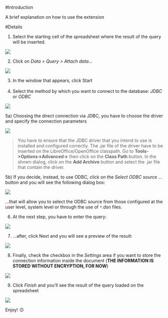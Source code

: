 #Introduction

A brief explanation on how to use the extension

#Details

 1) Select the starting cell of the spreadsheet where the result of the query will be inserted.

![](https://raw.githubusercontent.com/balthier82/queryconnector/master/help/images/howtouse_step1.png)

 2) Click on *Data > Query > Attach data...*

![](https://raw.githubusercontent.com/balthier82/queryconnector/master/help/images/howtouse_step2.png)

 3) In the window that appears, click Start <br><br>
 4) Select the method by which you want to connect to the database: *JDBC* or *ODBC*

![](https://raw.githubusercontent.com/balthier82/queryconnector/master/help/images/howtouse_step3.png)

 5a) Choosing the direct connection via JDBC, you have to choose the driver and specify the connection parameters

![](https://raw.githubusercontent.com/balthier82/queryconnector/master/help/images/howtouse_step4.png)

> You have to ensure that the JDBC driver that you intend to use is installed and configured correctly. The .jar file of the driver have to be inserted on the LibreOffice/OpenOffice classpath. Go to **Tools->Options->Advanced->** then click on the
**Class Path** button. In the shown dialog, click on the **Add Archive** button and select the .jar file that contain the driver.

 5b) If you decide, instead, to use ODBC, click on the *Select ODBC source ...* button and you will see the following dialog box:

![](https://raw.githubusercontent.com/balthier82/queryconnector/master/help/images/howtouse_step5.png)

...that will allow you to select the ODBC source from those configured at the user level, system level or through the use of `*`.dsn files.

 6) At the next step, you have to enter the query:

![](https://raw.githubusercontent.com/balthier82/queryconnector/master/help/images/howtouse_step6.png)

 7) ...after, click Next and you will see a preview of the result:

![](https://raw.githubusercontent.com/balthier82/queryconnector/master/help/images/howtouse_step7.png)

 8) Finally, check the checkbox in the *Settings* area if you want to store the connection information inside the document (**THE INFORMATION IS STORED WITHOUT ENCRYPTION, FOR NOW**)

![](https://raw.githubusercontent.com/balthier82/queryconnector/master/help/images/howtouse_step8.png)

 9) Click *Finish* and you'll see the result of the query loaded on the spreadsheet

![](https://raw.githubusercontent.com/balthier82/queryconnector/master/help/images/howtouse_step9.png)


Enjoy! :D
